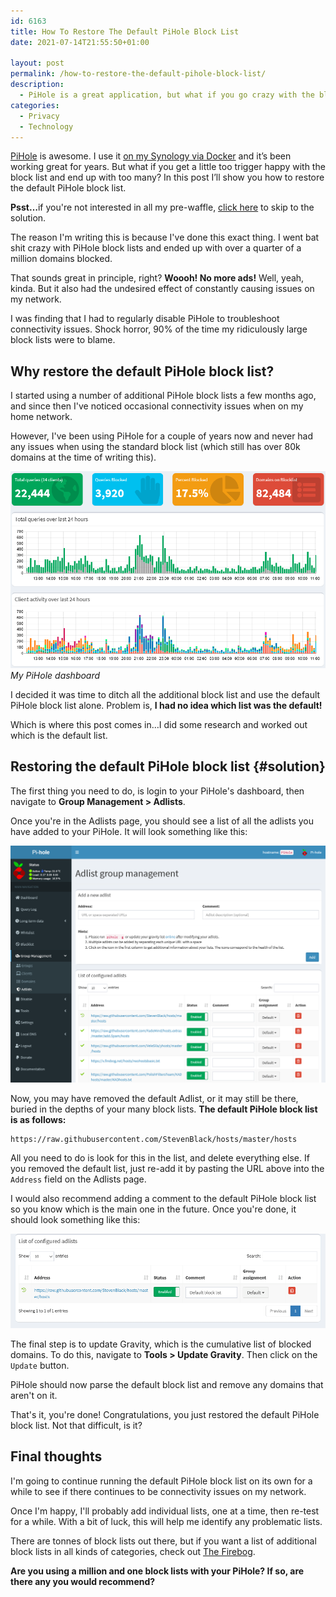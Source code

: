 ```yaml
---
id: 6163
title: How To Restore The Default PiHole Block List
date: 2021-07-14T21:55:50+01:00

layout: post
permalink: /how-to-restore-the-default-pihole-block-list/
description:
  - PiHole is a great application, but what if you go crazy with the block lists? This post show you how to restore the default PiHole block lists.
categories:
  - Privacy
  - Technology
---
```

<p class="medium">
  <a href="https://pi-hole.net/" target="_blank" rel="noreferrer noopener">PiHole</a> is awesome. I use it <a href="https://kevq.uk/how-to-setup-pi-hole-on-a-synology-nas/" data-type="post" data-id="2780">on my Synology via Docker</a> and it&#8217;s been working great for years. But what if you get a little too trigger happy with the block list and end up with too many? In this post I&#8217;ll show you how to restore the default PiHole block list.
</p>

<p class="notice">
  <strong>Psst&#8230;</strong>if you're not interested in all my pre-waffle, <a href="#solution">click here</a> to skip to the solution.
</p>

The reason I'm writing this is because I've done this exact thing. I went bat shit crazy with PiHole block lists and ended up with over a quarter of a million domains blocked.

That sounds great in principle, right? **Woooh! No more ads!** Well, yeah, kinda. But it also had the undesired effect of constantly causing issues on my network.

I was finding that I had to regularly disable PiHole to troubleshoot connectivity issues. Shock horror, 90% of the time my ridiculously large block lists were to blame.

## Why restore the default PiHole block list?

I started using a number of additional PiHole block lists a few months ago, and since then I've noticed occasional connectivity issues when on my home network.

However, I've been using PiHole for a couple of years now and never had any issues when using the standard block list (which still has over 80k domains at the time of writing this).

![](/assets/images/pi-hole-dashboard.png)
*My PiHole dashboard*

I decided it was time to ditch all the additional block list and use the default PiHole block list alone. Problem is, **I had no idea which list was the default!**

Which is where this post comes in&#8230;I did some research and worked out which is the default list.

## Restoring the default PiHole block list {#solution}

The first thing you need to do, is login to your PiHole's dashboard, then navigate to **Group Management > Adlists**.

Once you're in the Adlists page, you should see a list of all the adlists you have added to your PiHole. It will look something like this:

![](/assets/images/pihole-adlists.png)

Now, you may have removed the default Adlist, or it may still be there, buried in the depths of your many block lists. **The default PiHole block list is as follows:**

```
https://raw.githubusercontent.com/StevenBlack/hosts/master/hosts
```

All you need to do is look for this in the list, and delete everything else. If you removed the default list, just re-add it by pasting the URL above into the `Address` field on the Adlists page.

I would also recommend adding a comment to the default PiHole block list so you know which is the main one in the future. Once you're done, it should look something like this:

![](/assets/images/pihole-default-block-list.png) 

The final step is to update Gravity, which is the cumulative list of blocked domains. To do this, navigate to **Tools > Update Gravity**. Then click on the `Update` button.

PiHole should now parse the default block list and remove any domains that aren't on it.

That's it, you're done! Congratulations, you just restored the default PiHole block list. Not that difficult, is it?

## Final thoughts

I'm going to continue running the default PiHole block list on its own for a while to see if there continues to be connectivity issues on my network.

Once I'm happy, I'll probably add individual lists, one at a time, then re-test for a while. With a bit of luck, this will help me identify any problematic lists.

There are tonnes of block lists out there, but if you want a list of additional block lists in all kinds of categories, check out <a href="https://firebog.net/" target="_blank" rel="noreferrer noopener">The Firebog</a>.

**Are you using a million and one block lists with your PiHole? If so, are there any you would recommend?**
